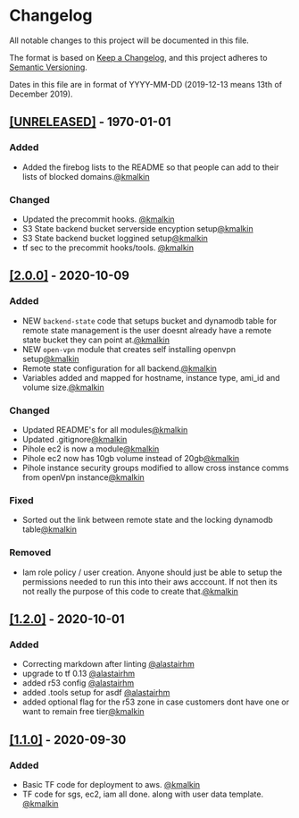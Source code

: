 # Changelog

All notable changes to this project will be documented in this file.

The format is based on [Keep a Changelog](https://keepachangelog.com/en/1.0.0/),
and this project adheres to [Semantic Versioning](https://semver.org/spec/v2).

Dates in this file are in format of YYYY-MM-DD (2019-12-13 means 13th of December 2019).

## [[UNRELEASED]](https://github.com/kmalkin/tf-aws-pi-hole/releases/tag/0.0.0) - 1970-01-01

### Added
* Added the firebog lists to the README so that people can add to their lists of blocked domains.[@kmalkin](https://github.com/kmalkin)

### Changed
* Updated the precommit hooks. [@kmalkin](https://github.com/kmalkin)
* S3 State backend bucket serverside encyption setup[@kmalkin](https://github.com/kmalkin)
* S3 State backend bucket loggined setup[@kmalkin](https://github.com/kmalkin)
* tf sec to the precommit hooks/tools. [@kmalkin](https://github.com/kmalkin)

## [[2.0.0]](https://github.com/kmalkin/tf-aws-pi-hole/releases/tag/2.0.0) - 2020-10-09

### Added

* NEW `backend-state` code that setups bucket and dynamodb table for remote state management is the user doesnt already have a remote state bucket they can point at.[@kmalkin](https://github.com/kmalkin)
* NEW `open-vpn` module that creates self installing openvpn setup[@kmalkin](https://github.com/kmalkin)
* Remote state configuration for all backend.[@kmalkin](https://github.com/kmalkin)
* Variables added and mapped for hostname, instance type, ami_id and volume size.[@kmalkin](https://github.com/kmalkin)

### Changed

* Updated README's for all modules[@kmalkin](https://github.com/kmalkin)
* Updated .gitignore[@kmalkin](https://github.com/kmalkin)
* Pihole ec2 is now a module[@kmalkin](https://github.com/kmalkin)
* Pihole ec2 now has 10gb volume instead of 20gb[@kmalkin](https://github.com/kmalkin)
* Pihole instance security groups modified to allow cross instance comms from openVpn instance[@kmalkin](https://github.com/kmalkin)

### Fixed

* Sorted out the link between remote state and the locking dynamodb table[@kmalkin](https://github.com/kmalkin)

### Removed

* Iam role policy / user creation. Anyone should just be able to setup the permissions needed to run this into their aws acccount. If not then its not really the purpose of this code to create that.[@kmalkin](https://github.com/kmalkin)

## [[1.2.0]](https://github.com/kmalkin/tf-aws-pi-hole/releases/tag/1.2.0) - 2020-10-01

### Added

* Correcting markdown after linting [@alastairhm](https://github.com/alastairhm)
* upgrade to tf 0.13 [@alastairhm](https://github.com/alastairhm)
* added r53 config [@alastairhm](https://github.com/alastairhm)
* added .tools setup for asdf [@alastairhm](https://github.com/alastairhm)
* added optional flag for the r53 zone in case customers dont have one or want to remain free tier[@kmalkin](https://github.com/kmalkin)

## [[1.1.0]](https://github.com/kmalkin/tf-aws-pi-hole/releases/tag/1.1.0) - 2020-09-30

### Added

* Basic TF code for deployment to aws. [@kmalkin](https://github.com/kmalkin)
* TF code for sgs, ec2, iam all done. along with user data template. [@kmalkin](https://github.com/kmalkin)
